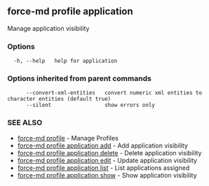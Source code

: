 ## force-md profile application

Manage application visibility

### Options

```
  -h, --help   help for application
```

### Options inherited from parent commands

```
      --convert-xml-entities   convert numeric xml entities to character entities (default true)
      --silent                 show errors only
```

### SEE ALSO

* [force-md profile](force-md_profile.md)	 - Manage Profiles
* [force-md profile application add](force-md_profile_application_add.md)	 - Add application visibility
* [force-md profile application delete](force-md_profile_application_delete.md)	 - Delete application visibility
* [force-md profile application edit](force-md_profile_application_edit.md)	 - Update application visibility
* [force-md profile application list](force-md_profile_application_list.md)	 - List applications assigned
* [force-md profile application show](force-md_profile_application_show.md)	 - Show application visibility

